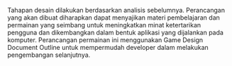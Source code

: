 Tahapan desain dilakukan berdasarkan analisis sebelumnya. Perancangan yang akan
dibuat diharapkan dapat menyajikan materi pembelajaran dan permainan yang
seimbang untuk meningkatkan minat ketertarikan pengguna dan dikembangkan dalam
bentuk aplikasi yang dijalankan pada komputer. Perancangan permainan ini
menggunakan Game Design Document Outline untuk mempermudah developer dalam
melakukan pengembangan selanjutnya. 